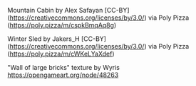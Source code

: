 Mountain Cabin by Alex Safayan [CC-BY] (https://creativecommons.org/licenses/by/3.0/) via Poly Pizza (https://poly.pizza/m/cspkBmqAq8g)

Winter Sled by Jakers_H [CC-BY] (https://creativecommons.org/licenses/by/3.0/) via Poly Pizza (https://poly.pizza/m/cWKeLYaXdef)

"Wall of large bricks" texture by Wyris https://opengameart.org/node/48263
